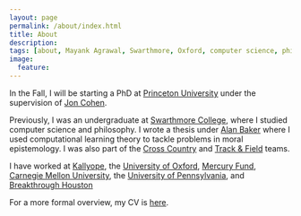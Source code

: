 ```yaml
---
layout: page
permalink: /about/index.html
title: About
description: 
tags: [about, Mayank Agrawal, Swarthmore, Oxford, computer science, philosophy, mathematics, Mayank, Agrawal, Princeton, psychology, neuroscience, cognitive science]
image:
  feature: 
---
```


In the Fall, I will be starting a PhD at [Princeton University](http://www.princeton.edu/) under the supervision of [Jon Cohen](https://webapps.pni.princeton.edu/ncc/JDC/JDC/Home_Page.html).

Previously, I was an undergraduate at [Swarthmore College](http://www.swarthmore.edu/), where I studied computer science and philosophy. I wrote a thesis under [Alan Baker](https://www.swarthmore.edu/profile/alan-baker) where I used computational learning theory to tackle problems in moral epistemology. I was also part of the [Cross Country](http://www.swarthmoreathletics.com/index.aspx?path=mcross) and [Track & Field](http://www.swarthmoreathletics.com/index.aspx?path=mtrack) teams.

I have worked at [Kallyope](https://www.kallyope.com/), the [University of Oxford](http://www.ox.ac.uk/), [Mercury Fund](https://www.mercuryfund.com/), [Carnegie Mellon University](https://www.cmu.edu/), the [University of Pennsylvania](https://www.upenn.edu/), and [Breakthrough Houston](http://breakthroughhouston.org/)

For a more formal overview, my CV is [here](/assets/docs/cvAgrawal.pdf).






